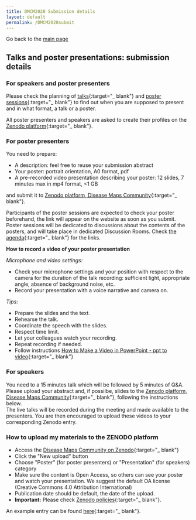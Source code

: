 ```yaml
---
title: DMCM2020 Submission details
layout: default
permalink: /DMCM2020submit
---
```


Go back to the [main page](https://disease-maps.org/DMCM2020)

## Talks and poster presentations: submission details

### For speakers and poster presenters

Please check the planning of [talks](https://disease-maps.org/DMCM2020){:target="_ blank"} and [poster sessions](https://disease-maps.org/DMCM2020posters){:target="_ blank"} to find out when you are supposed to present and in what format, a talk or a poster.

All poster presenters and speakers are asked to create their profiles on the [Zenodo platform](https://zenodo.org){:target="_ blank"}.

### For poster presenters
You need to prepare:
- A description: feel free to reuse your submission abstract
- Your poster: portrait orientation, A0 format, pdf
- A pre-recorded video presentation describing your poster: 12 slides, 7 minutes max in mp4 format, <1 GB

and submit it to [Zenodo platform, Disease Maps Community](https://zenodo.org/communities/disease-maps/?page=1&size=20){:target="_ blank"}.

Participants of the poster sessions are expected to check your poster beforehand, the link will appear on the website as soon as you submit. Poster sessions will be dedicated to discussions about the contents of the posters, and will take place in dedicated Discussion Rooms.
Check [the agenda](https://disease-maps.org/DMCM2020posters){:target="_ blank"} for the links.

**How to record a video of your poster presentation**

*Microphone and video settings:*
- Check your microphone settings and your position with respect to the camera for the duration of the talk recording: sufficient light, appropriate angle, absence of background noise, etc. 
- Record your presentation with a voice narrative and camera on.


*Tips:*
- Prepare the slides and the text.
- Rehearse the talk.
- Coordinate the speech with the slides.
- Respect time limit.
- Let your colleagues watch your recording.
- Repeat recording if needed.
- Follow instructions [How to Make a Video in PowerPoint - ppt to video](https://www.youtube.com/watch?v=D8JV3w4TOVw){:target="_ blank"}

### For speakers
You need to a 15 minutes talk which will be followed by 5 minutes of Q&A.  
Please upload your abstract and, if possilbe, slides to the [Zenodo platform, Disease Maps Community](https://zenodo.org/communities/disease-maps/?page=1&size=20){:target="_ blank"}, following the instructions below.   
The live talks will be recorded during the meeting and made available to the presenters. You are then encouraged to upload these videos to your corresponding Zenodo entry.

### How to upload my materials to the ZENODO platform
- Access the [Disease Maps Community on Zenodo](https://zenodo.org/communities/disease-maps/?page=1&size=20){:target="_ blank"}
- Click the "New upload" button
- Choose "Poster" (for poster presenters) or "Presentation" (for speakers) category
- Make sure the content is Open Access, so others can see your poster and watch your presentation. We suggest the default OA license (Creative Commons 4.0 Attribution International)
- Publication date should be default, the date of the upload.
- **Important:** Please check [Zenodo policies](https://about.zenodo.org/policies){:target="_ blank"}.

An example entry can be found [here](https://zenodo.org/record/4033071#.X6KOsy9h2JY){:target="_ blank"}.




